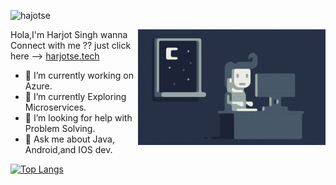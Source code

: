 

<p align="left"> <img src="https://komarev.com/ghpvc/?username=saumya1singh&label=Profile%20views&color=0e75b6&style=flat" alt="hajotse" /> </p>

<img alt="Night Coding" src="https://raw.githubusercontent.com/AVS1508/AVS1508/master/assets/Night-Coding.gif" align="right"/>

Hola,I'm Harjot Singh
wanna Connect with me ?? just click here --> [harjotse.tech](http://harjotse.tech/)
- 🔭 I’m currently working on Azure.
- 🌱 I’m currently Exploring Microservices. 
- 🤔 I’m looking for help with Problem Solving. 
- 💬 Ask me about Java, Android,and IOS dev.


[![Top Langs](https://github-readme-stats.vercel.app/api/top-langs/?username=harjotse&layout=compact&theme=java-dark)](https://github.com/harjotse/github-readme-stats)


